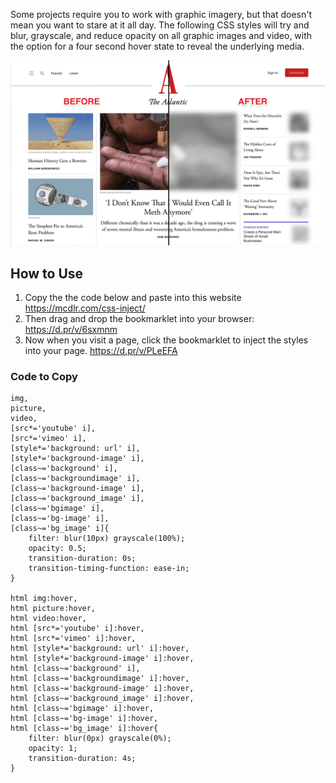 Some projects require you to work with graphic imagery, but that doesn't mean you want to stare at it all day. The following CSS styles will try and blur, grayscale, and reduce opacity on all graphic images and video, with the option for a four second hover state to reveal the underlying media.

<img src="https://raw.githubusercontent.com/4site-interactive-studios/soften-imagery/main/before-and-after-v2.jpg" style="max-width: 100%" alt="Screenshot of theatlantic.com homepage showing a before and after comparison of using the Soften Imagery bookmarklet">

## How to Use

1. Copy the the code below and paste into this website https://mcdlr.com/css-inject/
2. Then drag and drop the bookmarklet into your browser: https://d.pr/v/6sxmnm
3. Now when you visit a page, click the bookmarklet to inject the styles into your page. https://d.pr/v/PLeEFA

### Code to Copy

    img,
    picture,
    video,
    [src*='youtube' i],
    [src*='vimeo' i],
    [style*='background: url' i],
    [style*='background-image' i],
    [class~='background' i],
    [class~='backgroundimage' i],
    [class~='background-image' i],
    [class~='background_image' i],
    [class~='bgimage' i],
    [class~='bg-image' i],
    [class~='bg_image' i]{
        filter: blur(10px) grayscale(100%);
        opacity: 0.5;
        transition-duration: 0s;
        transition-timing-function: ease-in;
    }
    
    html img:hover,
    html picture:hover,
    html video:hover,
    html [src*='youtube' i]:hover,
    html [src*='vimeo' i]:hover,
    html [style*='background: url' i]:hover,
    html [style*='background-image' i]:hover,
    html [class~='background' i],
    html [class~='backgroundimage' i]:hover,
    html [class~='background-image' i]:hover,
    html [class~='background_image' i]:hover,
    html [class~='bgimage' i]:hover,
    html [class~='bg-image' i]:hover,
    html [class~='bg_image' i]:hover{
        filter: blur(0px) grayscale(0%);
        opacity: 1;
        transition-duration: 4s;
    }
